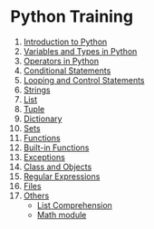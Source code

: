 # Python Training

1.  [Introduction to Python](https://github.com/rvsp/Python3-reference/blob/master/1_basics.py)
2.  [Variables and Types in Python](https://github.com/rvsp/Python3-reference/blob/master/2_variables-types.py)
3.  [Operators in Python](https://github.com/rvsp/Python3-reference/blob/master/3_operators.py)
4.  [Conditional Statements](https://github.com/rvsp/Python3-reference/blob/master/4_conditional-statements.py)
5.  [Looping and Control Statements](https://github.com/rvsp/Python3-reference/blob/master/5_loops-control.py)
6.  [Strings](https://github.com/rvsp/Python3-reference/blob/master/6_strings.py)
7.  [List](https://github.com/rvsp/Python3-reference/blob/master/7_lists.py)
8.  [Tuple](https://github.com/rvsp/Python3-reference/blob/master/8_tuples.py)
9.  [Dictionary](https://github.com/rvsp/Python3-reference/blob/master/9_dictonary.py)
10. [Sets](https://github.com/rvsp/Python3-reference/blob/master/10_sets.py)
11. [Functions](https://github.com/rvsp/Python3-reference/tree/master/Functions)
12. [Built-in Functions](https://github.com/rvsp/Python3-reference/blob/master/Advanced/built-in-functions.py)
13. [Exceptions](https://github.com/rvsp/Python3-reference/blob/master/Advanced/exceptions.py)
14. [Class and Objects]()
15. [Regular Expressions]()
16. [Files]()
17. [Others](https://github.com/rvsp/Python3-reference/tree/master/Others)
    * [List Comprehension](https://github.com/rvsp/Python3-reference/tree/master/Others/list-comprehensive.py)
    * [Math module](https://github.com/rvsp/Python3-reference/tree/master/Others/math-module.py)